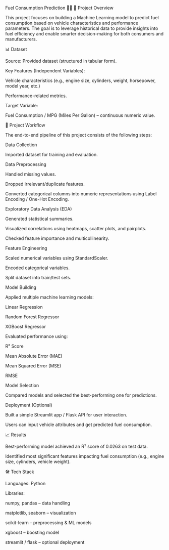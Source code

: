Fuel Consumption Prediction 🚗⛽
📌 Project Overview

This project focuses on building a Machine Learning model to predict fuel consumption based on vehicle characteristics and performance parameters. The goal is to leverage historical data to provide insights into fuel efficiency and enable smarter decision-making for both consumers and manufacturers.

📊 Dataset

Source: Provided dataset (structured in tabular form).

Key Features (Independent Variables):

Vehicle characteristics (e.g., engine size, cylinders, weight, horsepower, model year, etc.)

Performance-related metrics.

Target Variable:

Fuel Consumption / MPG (Miles Per Gallon) – continuous numeric value.

🔑 Project Workflow

The end-to-end pipeline of this project consists of the following steps:

Data Collection

Imported dataset for training and evaluation.

Data Preprocessing

Handled missing values.

Dropped irrelevant/duplicate features.

Converted categorical columns into numeric representations using Label Encoding / One-Hot Encoding.

Exploratory Data Analysis (EDA)

Generated statistical summaries.

Visualized correlations using heatmaps, scatter plots, and pairplots.

Checked feature importance and multicollinearity.

Feature Engineering

Scaled numerical variables using StandardScaler.

Encoded categorical variables.

Split dataset into train/test sets.

Model Building

Applied multiple machine learning models:

Linear Regression

Random Forest Regressor

XGBoost Regressor

Evaluated performance using:

R² Score

Mean Absolute Error (MAE)

Mean Squared Error (MSE)

RMSE

Model Selection

Compared models and selected the best-performing one for predictions.

Deployment (Optional)

Built a simple Streamlit app / Flask API for user interaction.

Users can input vehicle attributes and get predicted fuel consumption.

📈 Results

Best-performing model achieved an R² score of 0.0263 on test data.

Identified most significant features impacting fuel consumption (e.g., engine size, cylinders, vehicle weight).

🛠️ Tech Stack

Languages: Python

Libraries:

numpy, pandas – data handling

matplotlib, seaborn – visualization

scikit-learn – preprocessing & ML models

xgboost – boosting model

streamlit / flask – optional deployment
